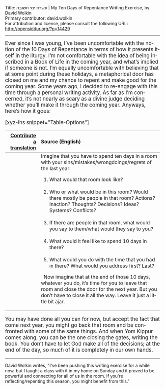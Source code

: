 <html>
<head></head>
<body>
Title: עשרת ימי תשובה | My Ten Days of Repentance Writing Exercise, by David Wolkin<br />
Primary contributor: david.wolkin<br />
For attribution and license, please consult the following URL: <a href="http://opensiddur.org/?p=14429">http://opensiddur.org/?p=14429</a>
<p />
<hr />

<div class="english" lang="en" style="font-size: 1.2em;">
Ever since I was young, I’ve been uncomfortable with the notion of the 10 Days of Repentance in terms of how it presents itself in the liturgy. I’m not comfortable with the idea of being inscribed in a Book of Life in the coming year, and what’s implied if someone is not. I’m equally uncomfortable with believing that at some point during these holidays, a metaphorical door has closed on me and my chance to repent and make good for the coming year. Some years ago, I decided to re-engage with this time through a personal writing activity. As far as I’m concerned, it’s not nearly as scary as a divine judge deciding whether you’ll make it through the coming year. Anyways, here’s how it goes:

[xyz-ihs snippet="Table-Options"]<table style="margin-left: auto; margin-right: auto;" class="draggable">
<thead><tr><th id="x" style="text-align: right;"><a href="/translate/" target="_blank" rel="noopener">Contribute a translation</a></th><th style="text-align: left;">Source (English)</th></tr></thead>
<tbody>
<tr><td style="vertical-align:top;">
<div class="liturgy" lang="he">

</span></div></td>
 
<td style="vertical-align:top;">
<div class="english" lang="en">
Imagine that you have to spend ten days in a room with your sins/mistakes/wrongdoings/regrets of the last year:
<ol>
    <li>What would that room look like?</li>
&nbsp;
    <li>Who or what would be in this room? 
Would there mostly be people in that room? 
Actions? Inaction? 
Thoughts? Decisions? Ideas? 
Systems? Conflicts?</li>
&nbsp;
    <li>If there are people in that room, what would you say to them/what would they say to you?</li>
&nbsp;
    <li>What would it feel like to spend 10 days in there?</li>
&nbsp;
    <li>What would you do with the time that you had in there? 
What would you address first? Last?</li>
</ol>

&nbsp;
Now imagine that at the end of those 10 days, whatever you do, it’s time for you to leave that room and close the door for the next year. But you don’t have to close it all the way. Leave it just a little bit ajar.
</div></td>
</tr>
</tbody></table>

You may have done all you can for now, but accept the fact that come next year, you might go back that room and be confronted with some of the same things. And when Yom Kippur comes along, you can be the one closing the gates, writing the book. You don’t have to let God make all of the decisions; at the end of the day, so much of it is completely in our own hands.
</div>

<hr />

David Wolkin writes, "I've been pushing this writing exercise for a while now, but I taught a class with it in my home on Sunday and it proved to be powerful and connecting for all of us in the room. If you're reflecting/repenting this season, you might benefit from this."
</body>
</html>